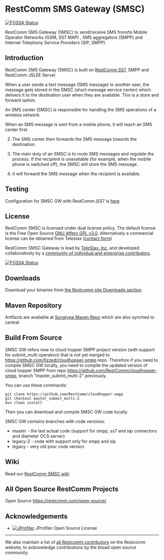 # RestComm SMS Gateway (SMSC)
[![FOSSA Status](https://app.fossa.io/api/projects/git%2Bhttps%3A%2F%2Fgithub.com%2FRestComm%2Fsmscgateway.svg?type=shield)](https://app.fossa.io/projects/git%2Bhttps%3A%2F%2Fgithub.com%2FRestComm%2Fsmscgateway?ref=badge_shield)

 RestComm SMS Gateway (SMSC) to send/receive SMS from/to Mobile Operator Networks (GSM, SS7 MAP) , SMS aggregators (SMPP) and Internet Telephony Service Providers (SIP, SMPP). 

## Introduction 

RestComm SMS Gateway (SMSC) is built on [RestComm SS7](https://github.com/RestComm/jss7), SMPP and RestComm JSLEE Server.

When a user sends a text message (SMS message) to another user, the message gets stored in the SMSC (short message service center) which delivers it to the destination user when they are available. This is a store and forward option.

An SMS center (SMSC) is responsible for handling the SMS operations of a wireless network.

When an SMS message is sent from a mobile phone, it will reach an SMS center first.

2) The SMS center then forwards the SMS message towards the destination.

3) The main duty of an SMSC is to route SMS messages and regulate the process. If the recipient is unavailable (for example, when the mobile phone is switched off), the SMSC will store the SMS message.

4) It will forward the SMS message when the recipient is available.

## Testing
Configuration for SMSC GW with RestComm jSS7 is [here](https://github.com/RestComm/smscgateway/wiki/Testing-SMSC-GW-with-jSS7-Simulator) 

## License

RestComm SMSC is licensed under dual license policy. The default license is the Free Open Source [GNU Affero GPL v3.0](http://www.gnu.org/licenses/agpl-3.0.html). Alternatively a commercial license can be obtained from Telestax ([contact form](https://www.restcomm.com/contact/))

RestComm SMSC Gateway is lead by [TeleStax, Inc.](www.telestax.com) and developed collaboratively by a [community of individual and enterprise contributors](https://www.restcomm.com/acknowledgements/).



[![FOSSA Status](https://app.fossa.io/api/projects/git%2Bhttps%3A%2F%2Fgithub.com%2FRestComm%2Fsmscgateway.svg?type=large)](https://app.fossa.io/projects/git%2Bhttps%3A%2F%2Fgithub.com%2FRestComm%2Fsmscgateway?ref=badge_large)

## Downloads

Download your binaries from [the Restcomm site Downloads section](https://www.restcomm.com/downloads/).

## Maven Repository

Artifacts are available at [Sonatype Maven Repo](https://oss.sonatype.org/content/repositories/releases/org/mobicents) which are also synched to central

## Build From Source

SMSC GW refers now to cloud hopper SMPP project version (with support for submit_multi operation) that is not yet merged to https://github.com/fizzed/cloudhopper-smpp repo.
Therefore if you need to compile SMSC GW locally, you need to compile the updated version of cloud hopper SMPP from repo https://github.com/RestComm/cloudhopper-smpp, branch "master\_submit\_multi-2" previously.

You can use these commands:
```
git clone https://github.com/RestComm/cloudhopper-smpp
git checkout master_submit_multi-2
mvn clean install
```
Then you can download and compile SMSC GW code locally.

SMSC GW contains branches with code versions:
* master   - the last actual code (support for smpp, ss7 and sip connectors and diameter OCS server)
* legacy-2 - code with support only for smpp and sip
* legacy   - very old poor code version

## Wiki

Read our [RestComm SMSC wiki](https://github.com/RestComm/smscgateway/wiki) 

## All Open Source RestComm Projects

Open Source https://restcomm.com/open-source/


## Acknowledgements

* [![JProfiler](https://www.ej-technologies.com/images/product_banners/jprofiler_large.png)](https://www.ej-technologies.com/products/jprofiler/overview.html) JProfiler Open Source License

---
We also maintain a list of [all Restcomm contributors](http://www.telestax.com/opensource/acknowledgments/) on the Restcomm website, to acknowledge contributions by the broad open source community.
